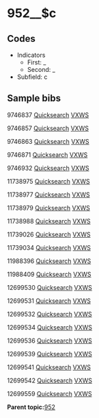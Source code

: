 # 952\_\_$c

## Codes

-   Indicators
    -   First: \_
    -   Second: \_
-   Subfield: c

## Sample bibs

9746837 [Quicksearch](https://search.library.yale.edu/catalog/9746837) [VXWS](http://prodorbis.library.yale.edu:7014/vxws/GetHoldingsService?bibId=9746837)

9746857 [Quicksearch](https://search.library.yale.edu/catalog/9746857) [VXWS](http://prodorbis.library.yale.edu:7014/vxws/GetHoldingsService?bibId=9746857)

9746863 [Quicksearch](https://search.library.yale.edu/catalog/9746863) [VXWS](http://prodorbis.library.yale.edu:7014/vxws/GetHoldingsService?bibId=9746863)

9746871 [Quicksearch](https://search.library.yale.edu/catalog/9746871) [VXWS](http://prodorbis.library.yale.edu:7014/vxws/GetHoldingsService?bibId=9746871)

9746932 [Quicksearch](https://search.library.yale.edu/catalog/9746932) [VXWS](http://prodorbis.library.yale.edu:7014/vxws/GetHoldingsService?bibId=9746932)

11738975 [Quicksearch](https://search.library.yale.edu/catalog/11738975) [VXWS](http://prodorbis.library.yale.edu:7014/vxws/GetHoldingsService?bibId=11738975)

11738977 [Quicksearch](https://search.library.yale.edu/catalog/11738977) [VXWS](http://prodorbis.library.yale.edu:7014/vxws/GetHoldingsService?bibId=11738977)

11738979 [Quicksearch](https://search.library.yale.edu/catalog/11738979) [VXWS](http://prodorbis.library.yale.edu:7014/vxws/GetHoldingsService?bibId=11738979)

11738988 [Quicksearch](https://search.library.yale.edu/catalog/11738988) [VXWS](http://prodorbis.library.yale.edu:7014/vxws/GetHoldingsService?bibId=11738988)

11739026 [Quicksearch](https://search.library.yale.edu/catalog/11739026) [VXWS](http://prodorbis.library.yale.edu:7014/vxws/GetHoldingsService?bibId=11739026)

11739034 [Quicksearch](https://search.library.yale.edu/catalog/11739034) [VXWS](http://prodorbis.library.yale.edu:7014/vxws/GetHoldingsService?bibId=11739034)

11988396 [Quicksearch](https://search.library.yale.edu/catalog/11988396) [VXWS](http://prodorbis.library.yale.edu:7014/vxws/GetHoldingsService?bibId=11988396)

11988409 [Quicksearch](https://search.library.yale.edu/catalog/11988409) [VXWS](http://prodorbis.library.yale.edu:7014/vxws/GetHoldingsService?bibId=11988409)

12699530 [Quicksearch](https://search.library.yale.edu/catalog/12699530) [VXWS](http://prodorbis.library.yale.edu:7014/vxws/GetHoldingsService?bibId=12699530)

12699531 [Quicksearch](https://search.library.yale.edu/catalog/12699531) [VXWS](http://prodorbis.library.yale.edu:7014/vxws/GetHoldingsService?bibId=12699531)

12699532 [Quicksearch](https://search.library.yale.edu/catalog/12699532) [VXWS](http://prodorbis.library.yale.edu:7014/vxws/GetHoldingsService?bibId=12699532)

12699534 [Quicksearch](https://search.library.yale.edu/catalog/12699534) [VXWS](http://prodorbis.library.yale.edu:7014/vxws/GetHoldingsService?bibId=12699534)

12699536 [Quicksearch](https://search.library.yale.edu/catalog/12699536) [VXWS](http://prodorbis.library.yale.edu:7014/vxws/GetHoldingsService?bibId=12699536)

12699539 [Quicksearch](https://search.library.yale.edu/catalog/12699539) [VXWS](http://prodorbis.library.yale.edu:7014/vxws/GetHoldingsService?bibId=12699539)

12699541 [Quicksearch](https://search.library.yale.edu/catalog/12699541) [VXWS](http://prodorbis.library.yale.edu:7014/vxws/GetHoldingsService?bibId=12699541)

12699542 [Quicksearch](https://search.library.yale.edu/catalog/12699542) [VXWS](http://prodorbis.library.yale.edu:7014/vxws/GetHoldingsService?bibId=12699542)

12699559 [Quicksearch](https://search.library.yale.edu/catalog/12699559) [VXWS](http://prodorbis.library.yale.edu:7014/vxws/GetHoldingsService?bibId=12699559)

**Parent topic:**[952](../../tags/952/952.md)

